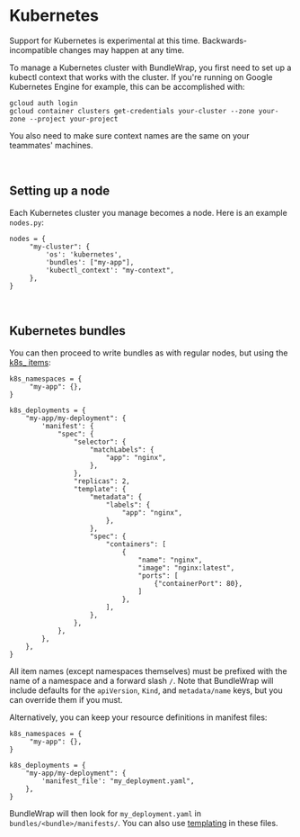 # Kubernetes

<div class="alert alert-warning">Support for Kubernetes is experimental at this time. Backwards-incompatible changes may happen at any time.</div>

To manage a Kubernetes cluster with BundleWrap, you first need to set up a kubectl context that works with the cluster. If you're running on Google Kubernetes Engine for example, this can be accomplished with:

	gcloud auth login
	gcloud container clusters get-credentials your-cluster --zone your-zone --project your-project

You also need to make sure context names are the same on your teammates' machines.

<br>

## Setting up a node

Each Kubernetes cluster you manage becomes a node. Here is an example `nodes.py`:

	nodes = {
	     "my-cluster": {
	         'os': 'kubernetes',
	         'bundles': ["my-app"],
	         'kubectl_context': "my-context",
	     },
	}

<br>

## Kubernetes bundles

You can then proceed to write bundles as with regular nodes, but using the [k8s_ items](../items/k8s.md):

    k8s_namespaces = {
         "my-app": {},
    }

    k8s_deployments = {
        "my-app/my-deployment": {
            'manifest': {
                "spec": {
                    "selector": {
                        "matchLabels": {
                            "app": "nginx",
                        },
                    },
                    "replicas": 2,
                    "template": {
                        "metadata": {
                            "labels": {
                                "app": "nginx",
                            },
                        },
                        "spec": {
                            "containers": [
                                {
                                    "name": "nginx",
                                    "image": "nginx:latest",
                                    "ports": [
                                        {"containerPort": 80},
                                    ]
                                },
                            ],
                        },
                    },
                },
            },
        },
    }

All item names (except namespaces themselves) must be prefixed with the name of a namespace and a forward slash `/`. Note that BundleWrap will include defaults for the `apiVersion`, `Kind`, and `metadata/name` keys, but you can override them if you must.

Alternatively, you can keep your resource definitions in manifest files:

    k8s_namespaces = {
         "my-app": {},
    }

    k8s_deployments = {
        "my-app/my-deployment": {
            'manifest_file': "my_deployment.yaml",
        },
    }

BundleWrap will then look for `my_deployment.yaml` in `bundles/<bundle>/manifests/`. You can also use [templating](../items/k8s.md#manifest_processor) in these files.
